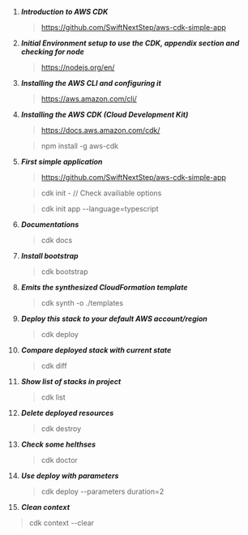 1. **_Introduction to AWS CDK_**

   > https://github.com/SwiftNextStep/aws-cdk-simple-app

2. **_Initial Environment setup to use the CDK, appendix section and checking for node_**

   > https://nodejs.org/en/

3. **_Installing the AWS CLI and configuring it_**

   > https://aws.amazon.com/cli/

4. **_Installing the AWS CDK (Cloud Development Kit)_**

   > https://docs.aws.amazon.com/cdk/

   > npm install -g aws-cdk

5. **_First simple application_**

   > https://github.com/SwiftNextStep/aws-cdk-simple-app

   > cdk init - // Check availiable options

   > cdk init app --language=typescript

6. **_Documentations_**

   > cdk docs

7. **_Install bootstrap_**

   > cdk bootstrap

8. **_Emits the synthesized CloudFormation template_**

   > cdk synth -o ./templates

9. **_Deploy this stack to your default AWS account/region_**

   > cdk deploy

10. **_Compare deployed stack with current state_**

    > cdk diff

11. **_Show list of stacks in project_**

    > cdk list

12. **_Delete deployed resources_**

    > cdk destroy

13. **_Check some helthses_**

    > cdk doctor

14. **_Use deploy with parameters_**

    > cdk deploy --parameters duration=2

15. **_Clean context_**

> cdk context --clear
